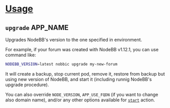 [Usage](../Usage.markdown)
==========================

## `upgrade` APP_NAME

Upgrades NodeBB's version to the one specified in environment.

For example, if your forum was created with NodeBB v1.12.1, you can use command like:

```sh
NODEBB_VERSION=latest nobbic upgrade my-new-forum
```

It will create a backup, stop current pod, remove it, restore from backup but using new version of NodeBB, and start it (including runnig NodeBB's upgrade procedure).

You can also override `NODE_VERSION`, `APP_USE_FQDN` (if you want to change also domain name), and/or any other options available for [`start`](./start.markdown) action.
